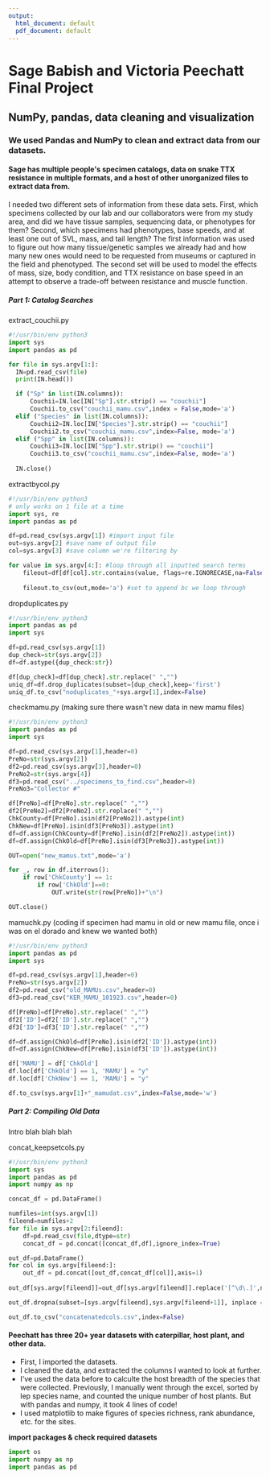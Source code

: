 ```yaml
---
output:
  html_document: default
  pdf_document: default
---
```


# Sage Babish and Victoria Peechatt Final Project

## NumPy, pandas, data cleaning and visualization

### We used Pandas and NumPy to clean and extract data from our datasets.

#### Sage has multiple people's specimen catalogs, data on snake TTX resistance in multiple formats, and a host of other unorganized files to extract data from.

I needed two different sets of information from these data sets. First, which specimens collected by our lab and our collaborators were from my study area, and did we have tissue samples, sequencing data, or phenotypes for them? Second, which specimens had phenotypes, base speeds, and at least one out of SVL, mass, and tail length? The first information was used to figure out how many tissue/genetic samples we already had and how many new ones would need to be requested from museums or captured in the field and phenotyped. The second set will be used to model the effects of mass, size, body condition, and TTX resistance on base speed in an attempt to observe a trade-off between resistance and muscle function.

##### Part 1: Catalog Searches

extract_couchii.py

``` python
#!/usr/bin/env python3
import sys
import pandas as pd

for file in sys.argv[1:]:
  IN=pd.read_csv(file)
  print(IN.head())

  if ("Sp" in list(IN.columns)):
      Couchii=IN.loc[IN["Sp"].str.strip() == "couchii"]
      Couchii.to_csv("couchii_mamu.csv",index = False,mode='a')
  elif ("Species" in list(IN.columns)):
      Couchii2=IN.loc[IN["Species"].str.strip() == "couchii"]
      Couchii2.to_csv("couchii_mamu.csv",index=False, mode='a')
  elif ("Spp" in list(IN.columns)):
      Couchii3=IN.loc[IN["Spp"].str.strip() == "couchii"]
      Couchii3.to_csv("couchii_mamu.csv",index=False, mode='a')
  
  IN.close()
```

extractbycol.py

``` python
#!/usr/bin/env python3
# only works on 1 file at a time
import sys, re
import pandas as pd

df=pd.read_csv(sys.argv[1]) #import input file
out=sys.argv[2] #save name of output file
col=sys.argv[3] #save column we're filtering by

for value in sys.argv[4:]: #loop through all inputted search terms
    fileout=df[df[col].str.contains(value, flags=re.IGNORECASE,na=False)] #pull rows with the values passed as   
                                                                            #inputs in the column we specified
    fileout.to_csv(out,mode='a') #set to append bc we loop through
```

dropduplicates.py

``` python
#!/usr/bin/env python3
import pandas as pd
import sys

df=pd.read_csv(sys.argv[1])
dup_check=str(sys.argv[2])
df=df.astype({dup_check:str})

df[dup_check]=df[dup_check].str.replace(" ","")
uniq_df=df.drop_duplicates(subset=[dup_check],keep='first')
uniq_df.to_csv("noduplicates_"+sys.argv[1],index=False)
```

checkmamu.py (making sure there wasn't new data in new mamu files)

``` python
#!/usr/bin/env python3
import pandas as pd
import sys

df=pd.read_csv(sys.argv[1],header=0)
PreNo=str(sys.argv[2])
df2=pd.read_csv(sys.argv[3],header=0)
PreNo2=str(sys.argv[4])
df3=pd.read_csv("../specimens_to_find.csv",header=0)
PreNo3="Collector #"

df[PreNo]=df[PreNo].str.replace(" ","")
df2[PreNo2]=df2[PreNo2].str.replace(" ","")
ChkCounty=df[PreNo].isin(df2[PreNo2]).astype(int)
ChkNew=df[PreNo].isin(df3[PreNo3]).astype(int)
df=df.assign(ChkCounty=df[PreNo].isin(df2[PreNo2]).astype(int))
df=df.assign(ChkOld=df[PreNo].isin(df3[PreNo3]).astype(int))

OUT=open("new_mamus.txt",mode='a')

for _, row in df.iterrows():
    if row['ChkCounty'] == 1:
        if row['ChkOld']==0:
            OUT.write(str(row[PreNo])+"\n")

OUT.close()
```

mamuchk.py (coding if specimen had mamu in old or new mamu file, once i was on el dorado and knew we wanted both)

``` python
#!/usr/bin/env python3
import pandas as pd
import sys

df=pd.read_csv(sys.argv[1],header=0)
PreNo=str(sys.argv[2])
df2=pd.read_csv("old_MAMUs.csv",header=0)
df3=pd.read_csv("KER_MAMU_101923.csv",header=0)

df[PreNo]=df[PreNo].str.replace(" ","")
df2['ID']=df2['ID'].str.replace(" ","")
df3['ID']=df3['ID'].str.replace(" ","")

df=df.assign(ChkOld=df[PreNo].isin(df2['ID']).astype(int))
df=df.assign(ChkNew=df[PreNo].isin(df3['ID']).astype(int))

df['MAMU'] = df['ChkOld']
df.loc[df['ChkOld'] == 1, 'MAMU'] = "y"
df.loc[df['ChkNew'] == 1, 'MAMU'] = "y"

df.to_csv(sys.argv[1]+"_mamudat.csv",index=False,mode='w')
```

##### Part 2: Compiling Old Data

Intro blah blah blah

concat_keepsetcols.py

``` python
#!/usr/bin/env python3
import sys
import pandas as pd
import numpy as np

concat_df = pd.DataFrame()

numfiles=int(sys.argv[1])
fileend=numfiles+2
for file in sys.argv[2:fileend]:
    df=pd.read_csv(file,dtype=str)
    concat_df = pd.concat([concat_df,df],ignore_index=True)

out_df=pd.DataFrame()
for col in sys.argv[fileend:]:
    out_df = pd.concat([out_df,concat_df[col]],axis=1)
    
out_df[sys.argv[fileend]]=out_df[sys.argv[fileend]].replace('[^\d\.]',np.nan,regex=True)

out_df.dropna(subset=[sys.argv[fileend],sys.argv[fileend+1]], inplace = True)

out_df.to_csv("concatenatedcols.csv",index=False)
```

#### Peechatt has three 20+ year datasets with caterpillar, host plant, and other data.

-   First, I imported the datasets.
-   I cleaned the data, and extracted the columns I wanted to look at further.
-   I've used the data before to calculte the host breadth of the species that were collected. Previously, I manually went through the excel, sorted by lep species name, and counted the unique number of host plants. But with pandas and numpy, it took 4 lines of code!
-   I used matplotlib to make figures of species richness, rank abundance, etc. for the sites.

**import packages & check required datasets**

``` python
import os
import numpy as np
import pandas as pd
```
